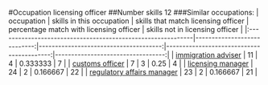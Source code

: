 #Occupation licensing officer
##Number skills 12
###Similar occupations:
| occupation                                                  |   skills in this occupation |   skills that match licensing officer |   percentage match with licensing officer |   skills not in licensing officer |
|:------------------------------------------------------------|----------------------------:|--------------------------------------:|------------------------------------------:|----------------------------------:|
| [immigration adviser](immigration_adviser.md)               |                          11 |                                     4 |                                  0.333333 |                                 7 |
| [customs officer](customs_officer.md)                       |                           7 |                                     3 |                                  0.25     |                                 4 |
| [licensing manager](licensing_manager.md)                   |                          24 |                                     2 |                                  0.166667 |                                22 |
| [regulatory affairs manager](regulatory_affairs_manager.md) |                          23 |                                     2 |                                  0.166667 |                                21 |
